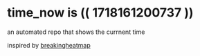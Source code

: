 # time_now is (( 1718161200737 ))

an automated repo that shows the currnent time

inspired by [breakingheatmap](https://github.com/breakingheatmap/breakingheatmap)